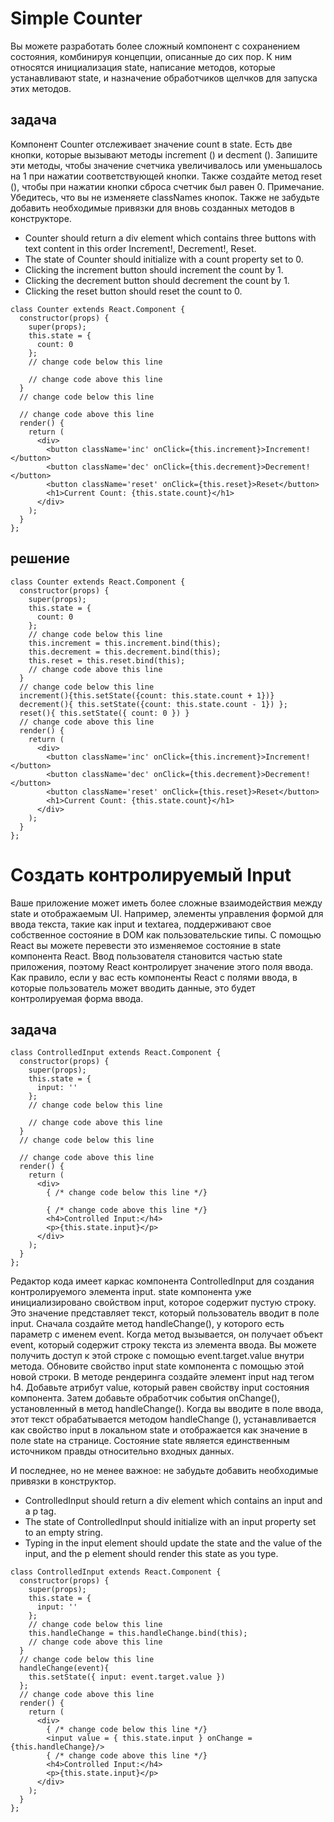 # Simple Counter

Вы можете разработать более сложный компонент с сохранением состояния, комбинируя концепции, описанные до сих пор. К ним относятся инициализация state, написание методов, которые устанавливают state, и назначение обработчиков щелчков для запуска этих методов.

## задача

Компонент Counter отслеживает значение count в state. Есть две кнопки, которые вызывают методы increment () и decment (). Запишите эти методы, чтобы значение счетчика увеличивалось или уменьшалось на 1 при нажатии соответствующей кнопки. Также создайте метод reset (), чтобы при нажатии кнопки сброса счетчик был равен 0.
Примечание. Убедитесь, что вы не изменяете classNames кнопок. Также не забудьте добавить необходимые привязки для вновь созданных методов в конструкторе.
* Counter should return a div element which contains three buttons with text content in this order Increment!, Decrement!, Reset.
* The state of Counter should initialize with a count property set to 0.
* Clicking the increment button should increment the count by 1.
* Clicking the decrement button should decrement the count by 1.
* Clicking the reset button should reset the count to 0.
```
class Counter extends React.Component {
  constructor(props) {
    super(props);
    this.state = {
      count: 0
    };
    // change code below this line

    // change code above this line
  }
  // change code below this line

  // change code above this line
  render() {
    return (
      <div>
        <button className='inc' onClick={this.increment}>Increment!</button>
        <button className='dec' onClick={this.decrement}>Decrement!</button>
        <button className='reset' onClick={this.reset}>Reset</button>
        <h1>Current Count: {this.state.count}</h1>
      </div>
    );
  }
};
```
## решение

```
class Counter extends React.Component {
  constructor(props) {
    super(props);
    this.state = {
      count: 0
    };
    // change code below this line
    this.increment = this.increment.bind(this); 
    this.decrement = this.decrement.bind(this);
    this.reset = this.reset.bind(this);
    // change code above this line
  }
  // change code below this line
  increment(){this.setState({count: this.state.count + 1})}
  decrement(){ this.setState({count: this.state.count - 1}) };
  reset(){ this.setState({ count: 0 }) }
  // change code above this line
  render() {
    return (
      <div>
        <button className='inc' onClick={this.increment}>Increment!</button>
        <button className='dec' onClick={this.decrement}>Decrement!</button>
        <button className='reset' onClick={this.reset}>Reset</button>
        <h1>Current Count: {this.state.count}</h1>
      </div>
    );
  }
};
```

# Создать контролируемый Input

Ваше приложение может иметь более сложные взаимодействия между state и отображаемым UI. Например, элементы управления формой для ввода текста, такие как input и textarea, поддерживают свое собственное состояние в DOM как пользовательские типы. С помощью React вы можете перевести это изменяемое состояние в state компонента React. Ввод пользователя становится частью state приложения, поэтому React контролирует значение этого поля ввода. Как правило, если у вас есть компоненты React с полями ввода, в которые пользователь может вводить данные, это будет контролируемая форма ввода.

## задача

```
class ControlledInput extends React.Component {
  constructor(props) {
    super(props);
    this.state = {
      input: ''
    };
    // change code below this line

    // change code above this line
  }
  // change code below this line

  // change code above this line
  render() {
    return (
      <div>
        { /* change code below this line */}

        { /* change code above this line */}
        <h4>Controlled Input:</h4>
        <p>{this.state.input}</p>
      </div>
    );
  }
};
```

Редактор кода имеет каркас компонента ControlledInput для создания контролируемого элемента input. state компонента уже инициализировано свойством input, которое содержит пустую строку. Это значение представляет текст, который пользователь вводит в поле input.
Сначала создайте метод handleChange(), у которого есть параметр с именем event. Когда метод вызывается, он получает объект event, который содержит строку текста из элемента ввода. Вы можете получить доступ к этой строке с помощью event.target.value внутри метода. Обновите свойство input state компонента с помощью этой новой строки.
В методе рендеринга создайте элемент input над тегом h4. Добавьте атрибут value, который равен свойству input состояния компонента. Затем добавьте обработчик события onChange(), установленный в метод handleChange().
Когда вы вводите в поле ввода, этот текст обрабатывается методом handleChange (), устанавливается как свойство input в локальном state и отображается как значение в поле state на странице. Состояние state является единственным источником правды относительно входных данных.

И последнее, но не менее важное: не забудьте добавить необходимые привязки в конструктор.
* ControlledInput should return a div element which contains an input and a p tag.
* The state of ControlledInput should initialize with an input property set to an empty string.
* Typing in the input element should update the state and the value of the input, and the p element should render this state as you type.
```
class ControlledInput extends React.Component {
  constructor(props) {
    super(props);
    this.state = {
      input: ''
    };
    // change code below this line
    this.handleChange = this.handleChange.bind(this);
    // change code above this line
  }
  // change code below this line
  handleChange(event){
    this.setState({ input: event.target.value })
  };
  // change code above this line
  render() {
    return (
      <div>
        { /* change code below this line */}
        <input value = { this.state.input } onChange = {this.handleChange}/>
        { /* change code above this line */}
        <h4>Controlled Input:</h4>
        <p>{this.state.input}</p>
      </div>
    );
  }
};
```
